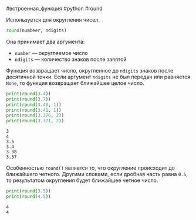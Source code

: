 #встроенная_функция #python #round

Используется для округления чисел. 
```python
round(numbeer, ndigits)
```
Она принимает два аргумента:
- `number` — округляемое число
- `ndigits` — количество знаков после запятой

Функция возвращает число, округленное до `ndigits` знаков после десятичной точки. Если аргумент `ndigits` не был передан или равняется `None`, то функция возвращает ближайшее целое число.
```python
print(round(3.4))
print(round(3.7))
print(round(3.48, 1))
print(round(3.41, 1))
print(round(3.376, 2))
print(round(3.371, 2))
```
```
3
4
3.5
3.4
3.38
3.37
```

Особенностью `round()` является то, что округление происходит до ближайшего четного. Другими словами, если дробная часть равна `0.5`, то результатом округления будет ближайшее четное число.
```python
print(round(3.5))
print(round(4.5))
```
```
4
4
```
